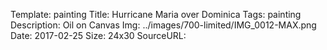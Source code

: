 Template: painting
Title:  Hurricane Maria over Dominica
Tags: painting
Description: Oil on Canvas
Img: ../images/700-limited/IMG_0012-MAX.png
Date: 2017-02-25
Size: 24x30
SourceURL: 
    